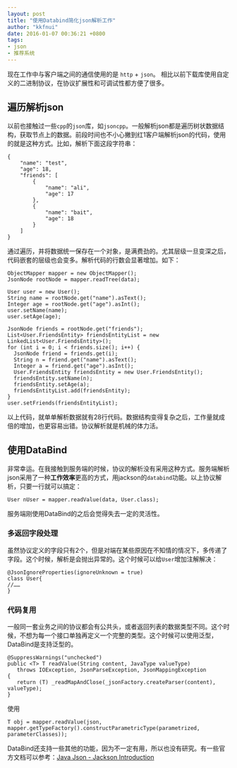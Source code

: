 ```yaml
---
layout: post
title: "使用Databind简化json解析工作"
author: "kkfnui"
date: 2016-01-07 00:36:21 +0800
tags:
- json
- 推荐系统
---
```


现在工作中与客户端之间的通信使用的是 `http` + `json`。 相比以前下载库使用自定义的二进制协议，在协议扩展性和可调试性都方便了很多。

## 遍历解析json
以前也接触过一些`cpp`的`json`库，如`jsoncpp`。一般解析json都是遍历树状数据结构，获取节点上的数据。前段时间也不小心撇到红1客户端解析json的代码，使用的就是这种方式。比如，解析下面这段字符串：

```
{
    "name": "test",
    "age": 18,
    "friends": [
        {
            "name": "ali",
            "age": 17
        },
        {
            "name": "bait",
            "age": 18
        }
    ]
}
```
通过遍历，并将数据统一保存在一个对象，是满费劲的。尤其层级一旦变深之后，代码嵌套的层级也会变多。解析代码的行数会显著增加。如下：

```
ObjectMapper mapper = new ObjectMapper();
JsonNode rootNode = mapper.readTree(data);

User user = new User();
String name = rootNode.get("name").asText();
Integer age = rootNode.get("age").asInt();
user.setName(name);
user.setAge(age);

JsonNode friends = rootNode.get("friends");
List<User.FriendsEntity> friendsEntityList = new LinkedList<User.FriendsEntity>();
for (int i = 0; i < friends.size(); i++) {
  JsonNode friend = friends.get(i);
  String n = friend.get("name").asText();
  Integer a = friend.get("age").asInt();
  User.FriendsEntity friendsEntity = new User.FriendsEntity();
  friendsEntity.setName(n);
  friendsEntity.setAge(a);
  friendsEntityList.add(friendsEntity);
}
user.setFriends(friendsEntityList);
```

以上代码，就单单解析数据就有28行代码。数据结构变得复杂之后，工作量就成倍的增加，也更容易出错。协议解析就是机械的体力活。

## 使用DataBind
非常幸运。在我接触到服务端的时候，协议的解析没有采用这种方式。服务端解析json采用了一种**工作效率**更高的方式，用jackson的`databind`功能。以上协议解析，只要一行就可以搞定：

```
User nUser = mapper.readValue(data, User.class);
```

服务端刚使用DataBind的之后会觉得失去一定的灵活性。


### 多返回字段处理

虽然协议定义的字段只有2个，但是对端在某些原因在不知情的情况下，多传递了字段。这个时候，解析是会抛出异常的。这个时候可以给`User`增加注解解决：

```
@JsonIgnoreProperties(ignoreUnknown = true)
class User{
//……
}
```


### 代码复用

一般同一套业务之间的协议都会有公共头，或者返回列表的数据类型不同。这个时候，不想为每一个接口单独再定义一个完整的类型。这个时候可以使用泛型，DataBind是支持泛型的。

```
@SuppressWarnings("unchecked")
public <T> T readValue(String content, JavaType valueType)
   throws IOException, JsonParseException, JsonMappingException
{
   return (T) _readMapAndClose(_jsonFactory.createParser(content), valueType);
} 
```
使用

```
T obj = mapper.readValue(json, mapper.getTypeFactory().constructParametricType(parametrized, parameterClasses));
```

DataBind还支持一些其他的功能，因为不一定有用，所以也没有研究。有一些官方文档可以参考：[Java Json - Jackson Introduction](http://www.studytrails.com/java/json/java-jackson-introduction.jsp)



